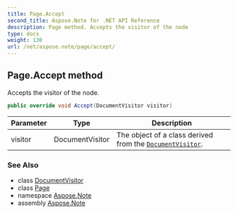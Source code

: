 ```yaml
---
title: Page.Accept
second_title: Aspose.Note for .NET API Reference
description: Page method. Accepts the visitor of the node
type: docs
weight: 130
url: /net/aspose.note/page/accept/
---
```

## Page.Accept method

Accepts the visitor of the node.

```csharp
public override void Accept(DocumentVisitor visitor)
```

| Parameter | Type | Description |
| --- | --- | --- |
| visitor | DocumentVisitor | The object of a class derived from the [`DocumentVisitor`](../../documentvisitor/). |

### See Also

* class [DocumentVisitor](../../documentvisitor/)
* class [Page](../)
* namespace [Aspose.Note](../../page/)
* assembly [Aspose.Note](../../../)


